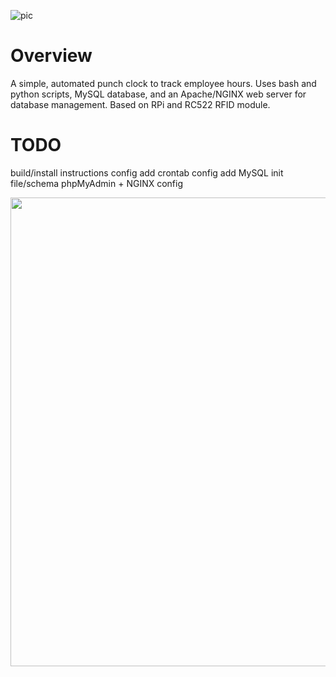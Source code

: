 ![pic](https://i.imgur.com/SkXi0fD.png)


# Overview

A simple, automated punch clock to track employee hours. Uses bash and python scripts, MySQL database, and an Apache/NGINX web server for database management. Based on RPi and RC522 RFID module.

# TODO
build/install instructions
config
add crontab config
add MySQL init file/schema
phpMyAdmin + NGINX config


<img src="https://i.imgur.com/SkXi0fD.png?1" width="750">
